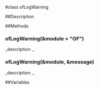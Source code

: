 #class ofLogWarning


##Description












##Methods



### ofLogWarning(&module = "OF")

<!--

_syntax: ofLogWarning(&module = "OF")_

_name: ofLogWarning_

_returns: _

_returns_description: _

_parameters: const string &module="OF"_

_access: public_

_version_started: 007_

_version_deprecated: _

_summary: _

_constant: False_

_static: no_

_visible: True_

_advanced: False_



-->

_description: _














### ofLogWarning(&module, &message)

<!--

_syntax: ofLogWarning(&module, &message)_

_name: ofLogWarning_

_returns: _

_returns_description: _

_parameters: const string &module, const string &message_

_access: public_

_version_started: 007_

_version_deprecated: _

_summary: _

_constant: False_

_static: no_

_visible: True_

_advanced: False_



-->

_description: _














##Variables



